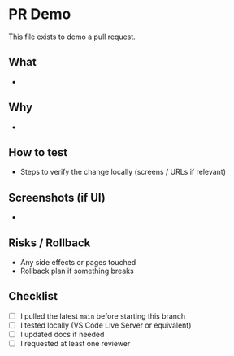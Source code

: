 # PR Demo

This file exists to demo a pull request.

## What

-

## Why

-

## How to test

- Steps to verify the change locally (screens / URLs if relevant)

## Screenshots (if UI)

-

## Risks / Rollback

- Any side effects or pages touched
- Rollback plan if something breaks

## Checklist

- [ ] I pulled the latest `main` before starting this branch
- [ ] I tested locally (VS Code Live Server or equivalent)
- [ ] I updated docs if needed
- [ ] I requested at least one reviewer

